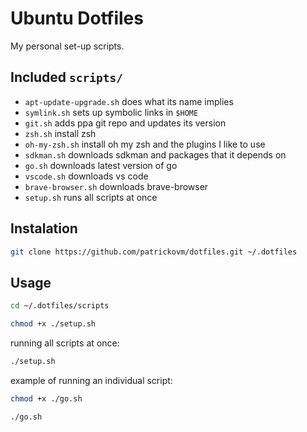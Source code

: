 # Ubuntu Dotfiles

My personal set-up scripts.

## Included `scripts/`

- `apt-update-upgrade.sh` does what its name implies
- `symlink.sh` sets up symbolic links in `$HOME`
- `git.sh` adds ppa git repo and updates its version
- `zsh.sh` install zsh
- `oh-my-zsh.sh` install oh my zsh and the plugins I like to use
- `sdkman.sh` downloads sdkman and packages that it depends on
- `go.sh` downloads latest version of go
- `vscode.sh` downloads vs code
- `brave-browser.sh` downloads brave-browser
- `setup.sh` runs all scripts at once

## Instalation

```sh
git clone https://github.com/patrickovm/dotfiles.git ~/.dotfiles
```

## Usage

```sh
cd ~/.dotfiles/scripts
```

```sh
chmod +x ./setup.sh
```

running all scripts at once:

```sh
./setup.sh
```

example of running an individual script:

```sh
chmod +x ./go.sh
```

```sh
./go.sh
```
